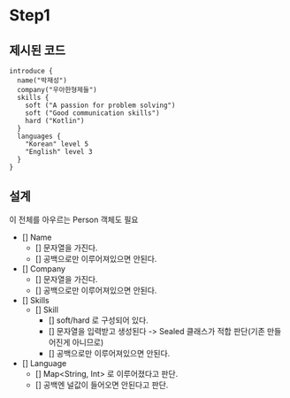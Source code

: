 # Step1
## 제시된 코드 
```
introduce {
  name("박재성")
  company("우아한형제들")
  skills {
    soft ("A passion for problem solving")
    soft ("Good communication skills")
    hard ("Kotlin")
  }
  languages {
    "Korean" level 5
    "English" level 3
  }
}
```

## 설계 

이 전체를 아우르는 Person 객체도 필요  

* [] Name
  * [] 문자열을 가진다.  
  * [] 공백으로만 이루어져있으면 안된다.  
* [] Company
  * [] 문자열을 가진다. 
  * [] 공백으로만 이루어져있으면 안된다.
* [] Skills 
  * [] Skill
    * [] soft/hard 로 구성되어 있다.
    * [] 문자열을 입력받고 생성된다 -> Sealed 클래스가 적합 판단(기존 만들어진게 아니므로) 
    * [] 공백으로만 이루어져있으면 안된다.
* [] Language 
    * [] Map<String, Int> 로 이루어졌다고 판단.    
    * [] 공백엔 널값이 들어오면 안된다고 판단.